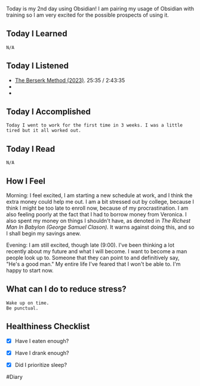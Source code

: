 Today is my 2nd day using Obsidian! I am pairing my usage of Obsidian with training so I am very excited for the possible prospects of using it. 
## Today I Learned
	N/A

## Today I Listened
- [The Berserk Method (2023)](https://www.youtube.com/watch?v=pwXDP1PfvIM&t=1522s).  25:35 / 2:43:35
- 
- 
## Today I Accomplished
	Today I went to work for the first time in 3 weeks. I was a little tired but it all worked out.

## Today I Read
	N/A
## How I Feel
Morning: I feel excited, I am starting a new schedule at work, and I think the extra money could help me out. I am a bit stressed out by college, because I think I might be too late to enroll now, because of my procrastination. I am also feeling poorly at the fact that I had to borrow money from Veronica. I also spent my money on things I shouldn't have, as denoted in _The Richest Man In Babylon (George Samuel Clason)._ It warns against doing this, and so I shall begin my savings anew. 

Evening: I am still excited, though late (9:00). I've been thinking a lot recently about my future and what I will become. I want to become a man people look up to. Someone that they can point to and definitively say, "He's a good man." My entire life I've feared that I won't be able to. I'm happy to start now.
## What can I do to reduce stress?
	Wake up on time.
	Be punctual.
## Healthiness Checklist
- [x] Have I eaten enough?
- [x] Have I drank enough?
- [x] Did I prioritize sleep?



#Diary 